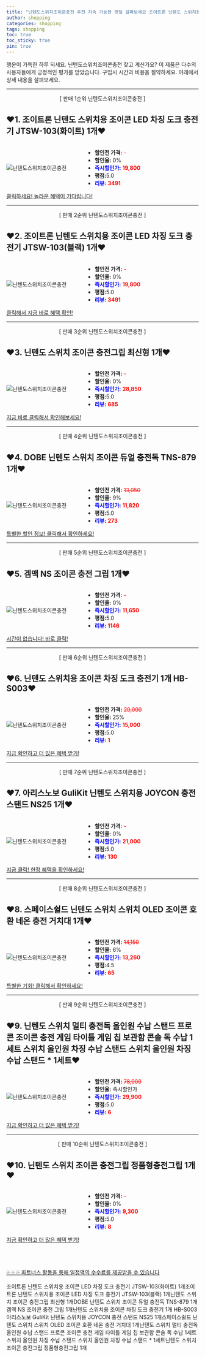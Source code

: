 ```yaml
---
title: "닌텐도스위치조이콘충전 추천 지속 가능한 핫딜 살펴보세요 조이트론 닌텐도 스위치용 조이콘 LED"
author: shopping
categories: shopping
tags: shopping
toc: true
toc_sticky: true
pin: true
---
```

행운이 가득한 하루 되세요. 닌텐도스위치조이콘충전 찾고 계신가요? 이 제품은 다수의 사용자들에게 긍정적인 평가를 받았습니다. 구입시 시간과 비용을 절약하세요. 아래에서 상세 내용을 살펴보세요.

---
<p class="toplist" style="margin: 0 auto; display: block; width: fit-content;">[ 판매 1순위 닌텐도스위치조이콘충전 ]</p>

<h2><strong>❤️1. 조이트론 닌텐도 스위치용 조이콘 LED 차징 도크 충전기 JTSW-103(화이트) 1개❤️</strong></h2>

<div style="display: flex; align-items: center;">
    <div style="flex: 0.4;">
        <img src="https://thumbnail7.coupangcdn.com/thumbnails/remote/230x230ex/image/retail/images/2524738495185796-30c75294-82a7-45a2-b9cc-c5d37b65a559.jpg" alt="닌텐도스위치조이콘충전" style="max-width: 100%;">
    </div>
    <div style="flex: 0.6; margin-left: 10px;">
        <ul>
            <li><strong>할인전 가격:</strong> <del style="color: red;">-</del></li>
            <li><strong>할인율:</strong> 0%</li>
            <li><span style='color:blue'><strong>즉시할인가:</strong></span> <span style='color:red'><strong>19,800</strong></span></li>
            <li><strong>평점:</strong>5.0</li>
            <li><span style='color:blue'><strong>리뷰:</strong></span> <span style='color:red'><strong>3491</strong></span></li>
        </ul>
    </div>
</div>
<div class="center">
    <a href="https://William4Davisa.github.io?lptag=AF9450613&subid=githubio&pageKey=1277702411&traceid=V0-153&itemId=12064529362&vendorItemId=79336597191" class="myButton">
        클릭하세요! 놀라운 혜택이 기다립니다!
    </a>
</div>


---
<p class="toplist" style="margin: 0 auto; display: block; width: fit-content;">[ 판매 2순위 닌텐도스위치조이콘충전 ]</p>

<h2><strong>❤️2. 조이트론 닌텐도 스위치용 조이콘 LED 차징 도크 충전기 JTSW-103(블랙) 1개❤️</strong></h2>

<div style="display: flex; align-items: center;">
    <div style="flex: 0.4;">
        <img src="https://thumbnail7.coupangcdn.com/thumbnails/remote/230x230ex/image/retail/images/3735548949169034-a179bd3c-af54-4a08-b5ed-5ca0811f6a36.jpg" alt="닌텐도스위치조이콘충전" style="max-width: 100%;">
    </div>
    <div style="flex: 0.6; margin-left: 10px;">
        <ul>
            <li><strong>할인전 가격:</strong> <del style="color: red;">-</del></li>
            <li><strong>할인율:</strong> 0%</li>
            <li><span style='color:blue'><strong>즉시할인가:</strong></span> <span style='color:red'><strong>19,800</strong></span></li>
            <li><strong>평점:</strong>5.0</li>
            <li><span style='color:blue'><strong>리뷰:</strong></span> <span style='color:red'><strong>3491</strong></span></li>
        </ul>
    </div>
</div>
<div class="center">
    <a href="https://William4Davisa.github.io?lptag=AF9450613&subid=githubio&pageKey=1277702411&traceid=V0-153&itemId=2284712611&vendorItemId=70281805111" class="myButton">
        클릭해서 지금 바로 혜택 확인!
    </a>
</div>


---
<p class="toplist" style="margin: 0 auto; display: block; width: fit-content;">[ 판매 3순위 닌텐도스위치조이콘충전 ]</p>

<h2><strong>❤️3. 닌텐도 스위치 조이콘 충전그립 최신형 1개❤️</strong></h2>

<div style="display: flex; align-items: center;">
    <div style="flex: 0.4;">
        <img src="https://thumbnail10.coupangcdn.com/thumbnails/remote/230x230ex/image/vendor_inventory/91d7/aa242d07d2d50d8be9f7c696474e65d12e00b0c6805cfae0c50954f26bac.jpg" alt="닌텐도스위치조이콘충전" style="max-width: 100%;">
    </div>
    <div style="flex: 0.6; margin-left: 10px;">
        <ul>
            <li><strong>할인전 가격:</strong> <del style="color: red;">-</del></li>
            <li><strong>할인율:</strong> 0%</li>
            <li><span style='color:blue'><strong>즉시할인가:</strong></span> <span style='color:red'><strong>28,850</strong></span></li>
            <li><strong>평점:</strong>5.0</li>
            <li><span style='color:blue'><strong>리뷰:</strong></span> <span style='color:red'><strong>685</strong></span></li>
        </ul>
    </div>
</div>
<div class="center">
    <a href="https://William4Davisa.github.io?lptag=AF9450613&subid=githubio&pageKey=51867282&traceid=V0-153&itemId=260680362&vendorItemId=90621094591" class="myButton">
        지금 바로 클릭해서 확인해보세요!
    </a>
</div>


---
<p class="toplist" style="margin: 0 auto; display: block; width: fit-content;">[ 판매 4순위 닌텐도스위치조이콘충전 ]</p>

<h2><strong>❤️4. DOBE 닌텐도 스위치 조이콘 듀얼 충전독 TNS-879 1개❤️</strong></h2>

<div style="display: flex; align-items: center;">
    <div style="flex: 0.4;">
        <img src="https://thumbnail6.coupangcdn.com/thumbnails/remote/230x230ex/image/retail/images/2020/07/16/10/0/bbd35dae-0aac-495c-a9b2-269aba897237.jpg" alt="닌텐도스위치조이콘충전" style="max-width: 100%;">
    </div>
    <div style="flex: 0.6; margin-left: 10px;">
        <ul>
            <li><strong>할인전 가격:</strong> <del style="color: red;">13,050</del></li>
            <li><strong>할인율:</strong> 9%</li>
            <li><span style='color:blue'><strong>즉시할인가:</strong></span> <span style='color:red'><strong>11,820</strong></span></li>
            <li><strong>평점:</strong>5.0</li>
            <li><span style='color:blue'><strong>리뷰:</strong></span> <span style='color:red'><strong>273</strong></span></li>
        </ul>
    </div>
</div>
<div class="center">
    <a href="https://William4Davisa.github.io?lptag=AF9450613&subid=githubio&pageKey=1829519738&traceid=V0-153&itemId=3112259102&vendorItemId=71100004215" class="myButton">
        특별한 할인 정보! 클릭해서 확인하세요!
    </a>
</div>


---
<p class="toplist" style="margin: 0 auto; display: block; width: fit-content;">[ 판매 5순위 닌텐도스위치조이콘충전 ]</p>

<h2><strong>❤️5. 겜맥 NS 조이콘 충전 그립 1개❤️</strong></h2>

<div style="display: flex; align-items: center;">
    <div style="flex: 0.4;">
        <img src="https://thumbnail7.coupangcdn.com/thumbnails/remote/230x230ex/image/retail/images/2018/01/23/15/3/9efb9e50-2845-4eca-88d3-9a3c6d1d71f6.jpg" alt="닌텐도스위치조이콘충전" style="max-width: 100%;">
    </div>
    <div style="flex: 0.6; margin-left: 10px;">
        <ul>
            <li><strong>할인전 가격:</strong> <del style="color: red;">-</del></li>
            <li><strong>할인율:</strong> 0%</li>
            <li><span style='color:blue'><strong>즉시할인가:</strong></span> <span style='color:red'><strong>11,650</strong></span></li>
            <li><strong>평점:</strong>5.0</li>
            <li><span style='color:blue'><strong>리뷰:</strong></span> <span style='color:red'><strong>1146</strong></span></li>
        </ul>
    </div>
</div>
<div class="center">
    <a href="https://William4Davisa.github.io?lptag=AF9450613&subid=githubio&pageKey=62098495&traceid=V0-153&itemId=212183421&vendorItemId=3504838085" class="myButton">
        시간이 없습니다! 바로 클릭!
    </a>
</div>


---
<p class="toplist" style="margin: 0 auto; display: block; width: fit-content;">[ 판매 6순위 닌텐도스위치조이콘충전 ]</p>

<h2><strong>❤️6. 닌텐도 스위치용 조이콘 차징 도크 충전기 1개 HB-S003❤️</strong></h2>

<div style="display: flex; align-items: center;">
    <div style="flex: 0.4;">
        <img src="https://thumbnail9.coupangcdn.com/thumbnails/remote/230x230ex/image/vendor_inventory/8dec/cde0898064f295f384f1f80d056463270139b5ea7e2f647e5595f9276e10.jpg" alt="닌텐도스위치조이콘충전" style="max-width: 100%;">
    </div>
    <div style="flex: 0.6; margin-left: 10px;">
        <ul>
            <li><strong>할인전 가격:</strong> <del style="color: red;">20,000</del></li>
            <li><strong>할인율:</strong> 25%</li>
            <li><span style='color:blue'><strong>즉시할인가:</strong></span> <span style='color:red'><strong>15,000</strong></span></li>
            <li><strong>평점:</strong>5.0</li>
            <li><span style='color:blue'><strong>리뷰:</strong></span> <span style='color:red'><strong>1</strong></span></li>
        </ul>
    </div>
</div>
<div class="center">
    <a href="https://William4Davisa.github.io?lptag=AF9450613&subid=githubio&pageKey=8118633470&traceid=V0-153&itemId=23020332846&vendorItemId=90054118542" class="myButton">
        지금 확인하고 더 많은 혜택 받기!
    </a>
</div>


---
<p class="toplist" style="margin: 0 auto; display: block; width: fit-content;">[ 판매 7순위 닌텐도스위치조이콘충전 ]</p>

<h2><strong>❤️7. 아리스노보 GuliKit 닌텐도 스위치용 JOYCON 충전 스탠드 NS25 1개❤️</strong></h2>

<div style="display: flex; align-items: center;">
    <div style="flex: 0.4;">
        <img src="https://thumbnail6.coupangcdn.com/thumbnails/remote/230x230ex/image/retail/images/190739888416017-38c434c8-6734-417c-8af1-e70a72f1c7ef.jpg" alt="닌텐도스위치조이콘충전" style="max-width: 100%;">
    </div>
    <div style="flex: 0.6; margin-left: 10px;">
        <ul>
            <li><strong>할인전 가격:</strong> <del style="color: red;">-</del></li>
            <li><strong>할인율:</strong> 0%</li>
            <li><span style='color:blue'><strong>즉시할인가:</strong></span> <span style='color:red'><strong>21,000</strong></span></li>
            <li><strong>평점:</strong>5.0</li>
            <li><span style='color:blue'><strong>리뷰:</strong></span> <span style='color:red'><strong>130</strong></span></li>
        </ul>
    </div>
</div>
<div class="center">
    <a href="https://William4Davisa.github.io?lptag=AF9450613&subid=githubio&pageKey=5353935837&traceid=V0-153&itemId=7881434653&vendorItemId=75170955740" class="myButton">
        지금 클릭! 한정 혜택을 확인하세요!
    </a>
</div>


---
<p class="toplist" style="margin: 0 auto; display: block; width: fit-content;">[ 판매 8순위 닌텐도스위치조이콘충전 ]</p>

<h2><strong>❤️8. 스페이스쉴드 닌텐도 스위치 스위치 OLED 조이콘 호환 네온 충전 거치대 1개❤️</strong></h2>

<div style="display: flex; align-items: center;">
    <div style="flex: 0.4;">
        <img src="https://thumbnail10.coupangcdn.com/thumbnails/remote/230x230ex/image/retail/images/5605274508664405-8f85997d-55cf-4e00-877e-d28ef183c25c.jpg" alt="닌텐도스위치조이콘충전" style="max-width: 100%;">
    </div>
    <div style="flex: 0.6; margin-left: 10px;">
        <ul>
            <li><strong>할인전 가격:</strong> <del style="color: red;">14,150</del></li>
            <li><strong>할인율:</strong> 6%</li>
            <li><span style='color:blue'><strong>즉시할인가:</strong></span> <span style='color:red'><strong>13,260</strong></span></li>
            <li><strong>평점:</strong>4.5</li>
            <li><span style='color:blue'><strong>리뷰:</strong></span> <span style='color:red'><strong>65</strong></span></li>
        </ul>
    </div>
</div>
<div class="center">
    <a href="https://William4Davisa.github.io?lptag=AF9450613&subid=githubio&pageKey=1858026616&traceid=V0-153&itemId=3158377500&vendorItemId=71145941972" class="myButton">
        특별한 기회! 클릭해서 확인하세요!
    </a>
</div>


---
<p class="toplist" style="margin: 0 auto; display: block; width: fit-content;">[ 판매 9순위 닌텐도스위치조이콘충전 ]</p>

<h2><strong>❤️9. 닌텐도 스위치 멀티 충전독 올인원 수납 스탠드 프로콘 조이콘 충전 게임 타이틀 게임 칩 보관함 콘솔 독 수납 1세트 스위치 올인원 차징 수납 스탠드 스위치 올인원 차징 수납 스탠드 * 1세트❤️</strong></h2>

<div style="display: flex; align-items: center;">
    <div style="flex: 0.4;">
        <img src="https://thumbnail6.coupangcdn.com/thumbnails/remote/230x230ex/image/vendor_inventory/ae7b/ede55c61d677ea1e1e73285ba7dbfccbbc1685670db97cfb469b13106b97.jpg" alt="닌텐도스위치조이콘충전" style="max-width: 100%;">
    </div>
    <div style="flex: 0.6; margin-left: 10px;">
        <ul>
            <li><strong>할인전 가격:</strong> <del style="color: red;">78,000</del></li>
            <li><strong>할인율:</strong> 즉시할인가</li>
            <li><span style='color:blue'><strong>즉시할인가:</strong></span> <span style='color:red'><strong>29,900</strong></span></li>
            <li><strong>평점:</strong>5.0</li>
            <li><span style='color:blue'><strong>리뷰:</strong></span> <span style='color:red'><strong>6</strong></span></li>
        </ul>
    </div>
</div>
<div class="center">
    <a href="https://William4Davisa.github.io?lptag=AF9450613&subid=githubio&pageKey=7797951785&traceid=V0-153&itemId=21112281097&vendorItemId=87933066315" class="myButton">
        지금 확인하고 더 많은 혜택 받기!
    </a>
</div>


---
<p class="toplist" style="margin: 0 auto; display: block; width: fit-content;">[ 판매 10순위 닌텐도스위치조이콘충전 ]</p>

<h2><strong>❤️10. 닌텐도 스위치 조이콘 충전그립 정품형충전그립 1개❤️</strong></h2>

<div style="display: flex; align-items: center;">
    <div style="flex: 0.4;">
        <img src="https://thumbnail10.coupangcdn.com/thumbnails/remote/230x230ex/image/vendor_inventory/26a7/590f463a38cd4b0e21491b3fb31d3cea26776e055c2a807e167fb40f8cb1.jpg" alt="닌텐도스위치조이콘충전" style="max-width: 100%;">
    </div>
    <div style="flex: 0.6; margin-left: 10px;">
        <ul>
            <li><strong>할인전 가격:</strong> <del style="color: red;">-</del></li>
            <li><strong>할인율:</strong> 0%</li>
            <li><span style='color:blue'><strong>즉시할인가:</strong></span> <span style='color:red'><strong>9,300</strong></span></li>
            <li><strong>평점:</strong>5.0</li>
            <li><span style='color:blue'><strong>리뷰:</strong></span> <span style='color:red'><strong>8</strong></span></li>
        </ul>
    </div>
</div>
<div class="center">
    <a href="https://William4Davisa.github.io?lptag=AF9450613&subid=githubio&pageKey=7114415242&traceid=V0-153&itemId=17794921921&vendorItemId=84958999151" class="myButton">
        지금 확인하고 더 많은 혜택 받기!
    </a>
</div>

<br><br><br>[💦 💦 💦 파트너스 활동을 통해 일정액의 수수료를 제공받을 수 있습니다](https://link.coupang.com/a/bcpT2c)<br><br>조이트론 닌텐도 스위치용 조이콘 LED 차징 도크 충전기 JTSW-103(화이트) 1개조이트론 닌텐도 스위치용 조이콘 LED 차징 도크 충전기 JTSW-103(블랙) 1개닌텐도 스위치 조이콘 충전그립 최신형 1개DOBE 닌텐도 스위치 조이콘 듀얼 충전독 TNS-879 1개겜맥 NS 조이콘 충전 그립 1개닌텐도 스위치용 조이콘 차징 도크 충전기 1개 HB-S003아리스노보 GuliKit 닌텐도 스위치용 JOYCON 충전 스탠드 NS25 1개스페이스쉴드 닌텐도 스위치 스위치 OLED 조이콘 호환 네온 충전 거치대 1개닌텐도 스위치 멀티 충전독 올인원 수납 스탠드 프로콘 조이콘 충전 게임 타이틀 게임 칩 보관함 콘솔 독 수납 1세트 스위치 올인원 차징 수납 스탠드 스위치 올인원 차징 수납 스탠드 * 1세트닌텐도 스위치 조이콘 충전그립 정품형충전그립 1개